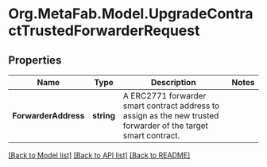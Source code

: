 
# Org.MetaFab.Model.UpgradeContractTrustedForwarderRequest

## Properties

Name | Type | Description | Notes
------------ | ------------- | ------------- | -------------
**ForwarderAddress** | **string** | A ERC2771 forwarder smart contract address to assign as the new trusted forwarder of the target smart contract. | 

[[Back to Model list]](../README.md#documentation-for-models)
[[Back to API list]](../README.md#documentation-for-api-endpoints)
[[Back to README]](../README.md)

